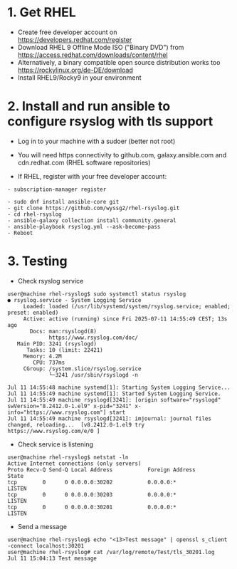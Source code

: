 # 1. Get RHEL
- Create free developer account on https://developers.redhat.com/register
- Download RHEL 9 Offline Mode ISO ("Binary DVD") from https://access.redhat.com/downloads/content/rhel
- Alternatively, a binary compatible open source distribution works too https://rockylinux.org/de-DE/download
- Install RHEL9/Rocky9 in your environment

# 2. Install and run ansible to configure rsyslog with tls support
- Log in to your machine with a sudoer (better not root)
- You will need https connectivity to github.com, galaxy.ansible.com and cdn.redhat.com (RHEL software repositories)


- If RHEL, register with your free developer account:

```
- subscription-manager register
```

```
- sudo dnf install ansible-core git
- git clone https://github.com/wyssg2/rhel-rsyslog.git
- cd rhel-rsyslog
- ansible-galaxy collection install community.general
- ansible-playbook rsyslog.yml --ask-become-pass
- Reboot
```

# 3. Testing
- Check rsyslog service

```
user@machine rhel-rsyslog$ sudo systemctl status rsyslog
● rsyslog.service - System Logging Service
     Loaded: loaded (/usr/lib/systemd/system/rsyslog.service; enabled; preset: enabled)
     Active: active (running) since Fri 2025-07-11 14:55:49 CEST; 13s ago
       Docs: man:rsyslogd(8)
             https://www.rsyslog.com/doc/
   Main PID: 3241 (rsyslogd)
      Tasks: 10 (limit: 22421)
     Memory: 4.2M
        CPU: 737ms
     CGroup: /system.slice/rsyslog.service
             └─3241 /usr/sbin/rsyslogd -n

Jul 11 14:55:48 machine systemd[1]: Starting System Logging Service...
Jul 11 14:55:49 machine systemd[1]: Started System Logging Service.
Jul 11 14:55:49 machine rsyslogd[3241]: [origin software="rsyslogd" swVersion="8.2412.0-1.el9" x-pid="3241" x-info="https://www.rsyslog.com"] start
Jul 11 14:55:49 machine rsyslogd[3241]: imjournal: journal files changed, reloading...  [v8.2412.0-1.el9 try https://www.rsyslog.com/e/0 ]
```

- Check service is listening

```
user@machine rhel-rsyslog$ netstat -ln
Active Internet connections (only servers)
Proto Recv-Q Send-Q Local Address           Foreign Address         State
tcp        0      0 0.0.0.0:30202           0.0.0.0:*               LISTEN
tcp        0      0 0.0.0.0:30203           0.0.0.0:*               LISTEN
tcp        0      0 0.0.0.0:30201           0.0.0.0:*               LISTEN
```

- Send a message

```
user@machine rhel-rsyslog$ echo "<13>Test message" | openssl s_client -connect localhost:30201
user@machine rhel-rsyslog# cat /var/log/remote/Test/tls_30201.log
Jul 11 15:04:13 Test message
```

